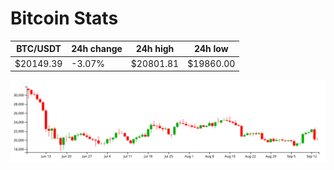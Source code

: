 # Bitcoin Stats

BTC/USDT|24h change|24h high|24h low|
|---|---|---|---|
|$20149.39|-3.07%|$20801.81|$19860.00|

<img src="./chart.svg">
